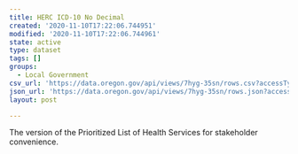 ```yaml
---
title: HERC ICD-10 No Decimal
created: '2020-11-10T17:22:06.744951'
modified: '2020-11-10T17:22:06.744961'
state: active
type: dataset
tags: []
groups:
  - Local Government
csv_url: 'https://data.oregon.gov/api/views/7hyg-35sn/rows.csv?accessType=DOWNLOAD'
json_url: 'https://data.oregon.gov/api/views/7hyg-35sn/rows.json?accessType=DOWNLOAD'
layout: post

---
```

The version of the Prioritized List of Health Services for stakeholder convenience.
